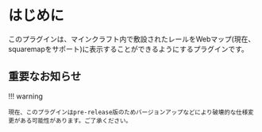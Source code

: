 # はじめに

このプラグインは、マインクラフト内で敷設されたレールをWebマップ(現在、squaremapをサポート)に表示することができるようにするプラグインです。

## 重要なお知らせ

!!! warning

    現在、このプラグインはpre-release版のためバージョンアップなどにより破壊的な仕様変更がある可能性があります。ご了承ください。

